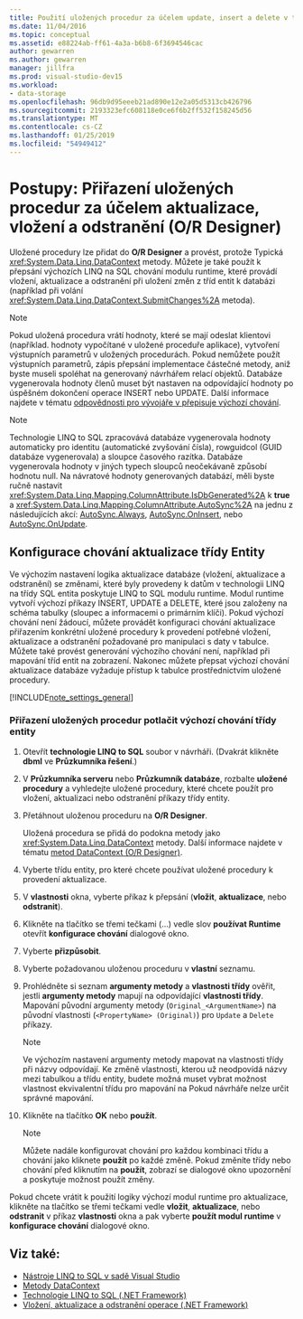 ```yaml
---
title: Použití uložených procedur za účelem update, insert a delete v technologii Linq to SQL O/R Designer
ms.date: 11/04/2016
ms.topic: conceptual
ms.assetid: e88224ab-ff61-4a3a-b6b8-6f3694546cac
author: gewarren
ms.author: gewarren
manager: jillfra
ms.prod: visual-studio-dev15
ms.workload:
- data-storage
ms.openlocfilehash: 96db9d95eeeb21ad890e12e2a05d5313cb426796
ms.sourcegitcommit: 2193323efc608118e0ce6f6b2ff532f158245d56
ms.translationtype: MT
ms.contentlocale: cs-CZ
ms.lasthandoff: 01/25/2019
ms.locfileid: "54949412"
---
```

# <a name="how-to-assign-stored-procedures-to-perform-updates-inserts-and-deletes-or-designer"></a>Postupy: Přiřazení uložených procedur za účelem aktualizace, vložení a odstranění (O/R Designer)

Uložené procedury lze přidat do **O/R Designer** a provést, protože Typická <xref:System.Data.Linq.DataContext> metody. Můžete je také použít k přepsání výchozích LINQ na SQL chování modulu runtime, které provádí vložení, aktualizace a odstranění při uložení změn z tříd entit k databázi (například při volání <xref:System.Data.Linq.DataContext.SubmitChanges%2A> metoda).

> [!NOTE]
> Pokud uložená procedura vrátí hodnoty, které se mají odeslat klientovi (například. hodnoty vypočítané v uložené proceduře aplikace), vytvoření výstupních parametrů v uložených procedurách. Pokud nemůžete použít výstupních parametrů, zápis přepsání implementace částečné metody, aniž byste museli spoléhat na generovaný návrhářem relací objektů. Databáze vygenerovala hodnoty členů muset být nastaven na odpovídající hodnoty po úspěšném dokončení operace INSERT nebo UPDATE. Další informace najdete v tématu [odpovědnosti pro vývojáře v přepisuje výchozí chování](/dotnet/framework/data/adonet/sql/linq/responsibilities-of-the-developer-in-overriding-default-behavior).

> [!NOTE]
> Technologie LINQ to SQL zpracovává databáze vygenerovala hodnoty automaticky pro identitu (automatické zvyšování čísla), rowguidcol (GUID databáze vygenerovala) a sloupce časového razítka. Databáze vygenerovala hodnoty v jiných typech sloupců neočekávaně způsobí hodnotu null. Na návratové hodnoty generovaných databází, měli byste ručně nastavit <xref:System.Data.Linq.Mapping.ColumnAttribute.IsDbGenerated%2A> k **true** a <xref:System.Data.Linq.Mapping.ColumnAttribute.AutoSync%2A> na jednu z následujících akcí: [AutoSync.Always](<xref:System.Data.Linq.Mapping.AutoSync.Always>), [AutoSync.OnInsert](<xref:System.Data.Linq.Mapping.AutoSync.OnInsert>), nebo [AutoSync.OnUpdate](<xref:System.Data.Linq.Mapping.AutoSync.OnUpdate>).

## <a name="configure-the-update-behavior-of-an-entity-class"></a>Konfigurace chování aktualizace třídy Entity

Ve výchozím nastavení logika aktualizace databáze (vložení, aktualizace a odstranění) se změnami, které byly provedeny k datům v technologii LINQ na třídy SQL entita poskytuje LINQ to SQL modulu runtime. Modul runtime vytvoří výchozí příkazy INSERT, UPDATE a DELETE, které jsou založeny na schéma tabulky (sloupec a informacemi o primárním klíči). Pokud výchozí chování není žádoucí, můžete provádět konfiguraci chování aktualizace přiřazením konkrétní uložené procedury k provedení potřebné vložení, aktualizace a odstranění požadované pro manipulaci s daty v tabulce. Můžete také provést generování výchozího chování není, například při mapování tříd entit na zobrazení. Nakonec můžete přepsat výchozí chování aktualizace databáze vyžaduje přístup k tabulce prostřednictvím uložené procedury.

[!INCLUDE[note_settings_general](../data-tools/includes/note_settings_general_md.md)]

### <a name="to-assign-stored-procedures-to-override-the-default-behavior-of-an-entity-class"></a>Přiřazení uložených procedur potlačit výchozí chování třídy entity

1.  Otevřít **technologie LINQ to SQL** soubor v návrháři. (Dvakrát klikněte **dbml** ve **Průzkumníka řešení**.)

2.  V **Průzkumníka serveru** nebo **Průzkumník databáze**, rozbalte **uložené procedury** a vyhledejte uložené procedury, které chcete použít pro vložení, aktualizaci nebo odstranění příkazy třídy entity.

3.  Přetáhnout uloženou proceduru na **O/R Designer**.

     Uložená procedura se přidá do podokna metody jako <xref:System.Data.Linq.DataContext> metody. Další informace najdete v tématu [metod DataContext (O/R Designer)](../data-tools/datacontext-methods-o-r-designer.md).

4.  Vyberte třídu entity, pro které chcete používat uložené procedury k provedení aktualizace.

5.  V **vlastnosti** okna, vyberte příkaz k přepsání (**vložit**, **aktualizace**, nebo **odstranit**).

6.  Klikněte na tlačítko se třemi tečkami (...) vedle slov **používat Runtime** otevřít **konfigurace chování** dialogové okno.

7.  Vyberte **přizpůsobit**.

8.  Vyberte požadovanou uloženou proceduru v **vlastní** seznamu.

9. Prohlédněte si seznam **argumenty metody** a **vlastnosti třídy** ověřit, jestli **argumenty metody** mapují na odpovídající **vlastnosti třídy**. Mapování původní argumenty metody (`Original_<ArgumentName>`) na původní vlastnosti (`<PropertyName> (Original)`) pro `Update` a `Delete` příkazy.

    > [!NOTE]
    > Ve výchozím nastavení argumenty metody mapovat na vlastnosti třídy při názvy odpovídají. Ke změně vlastnosti, kterou už neodpovídá názvy mezi tabulkou a třídu entity, budete možná muset vybrat možnost vlastnost ekvivalentní třídu pro mapování na Pokud návrháře nelze určit správné mapování.

10. Klikněte na tlačítko **OK** nebo **použít**.

    > [!NOTE]
    >  Můžete nadále konfigurovat chování pro každou kombinaci třídu a chování jako kliknete **použít** po každé změně. Pokud změníte třídy nebo chování před kliknutím na **použít**, zobrazí se dialogové okno upozornění a poskytuje možnost použít změny.

Pokud chcete vrátit k použití logiky výchozí modul runtime pro aktualizace, klikněte na tlačítko se třemi tečkami vedle **vložit**, **aktualizace**, nebo **odstranit** v příkaz **vlastnosti**  okna a pak vyberte **použít modul runtime** v **konfigurace chování** dialogové okno.

## <a name="see-also"></a>Viz také:

- [Nástroje LINQ to SQL v sadě Visual Studio](../data-tools/linq-to-sql-tools-in-visual-studio2.md)
- [Metody DataContext](../data-tools/datacontext-methods-o-r-designer.md)
- [Technologie LINQ to SQL (.NET Framework)](/dotnet/framework/data/adonet/sql/linq/index)
- [Vložení, aktualizace a odstranění operace (.NET Framework)](/dotnet/framework/data/adonet/sql/linq/insert-update-and-delete-operations)
